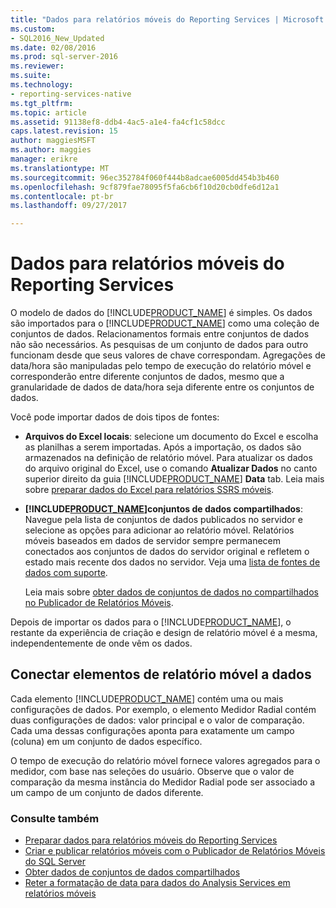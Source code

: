 ```yaml
---
title: "Dados para relatórios móveis do Reporting Services | Microsoft Docs"
ms.custom:
- SQL2016_New_Updated
ms.date: 02/08/2016
ms.prod: sql-server-2016
ms.reviewer: 
ms.suite: 
ms.technology:
- reporting-services-native
ms.tgt_pltfrm: 
ms.topic: article
ms.assetid: 91138ef8-ddb4-4ac5-a1e4-fa4cf1c58dcc
caps.latest.revision: 15
author: maggiesMSFT
ms.author: maggies
manager: erikre
ms.translationtype: MT
ms.sourcegitcommit: 96ec352784f060f444b8adcae6005dd454b3b460
ms.openlocfilehash: 9cf879fae78095f5fa6cb6f10d20cb0dfe6d12a1
ms.contentlocale: pt-br
ms.lasthandoff: 09/27/2017

---
```

# <a name="data-for-reporting-services-mobile-reports"></a>Dados para relatórios móveis do Reporting Services
O modelo de dados do [!INCLUDE[PRODUCT_NAME](../../includes/ss-mobilereptpub-long.md)] é simples. Os dados são importados para o [!INCLUDE[PRODUCT_NAME](../../includes/ss-mobilereptpub-short.md)] como uma coleção de conjuntos de dados. Relacionamentos formais entre conjuntos de dados não são necessários. As pesquisas de um conjunto de dados para outro funcionam desde que seus valores de chave correspondam. Agregações de data/hora são manipuladas pelo tempo de execução do relatório móvel e corresponderão entre diferente conjuntos de dados, mesmo que a granularidade de dados de data/hora seja diferente entre os conjuntos de dados.   
  
Você pode importar dados de dois tipos de fontes:   
  
* **Arquivos do Excel locais**: selecione um documento do Excel e escolha as planilhas a serem importadas. Após a importação, os dados são armazenados na definição de relatório móvel. Para atualizar os dados do arquivo original do Excel, use o comando **Atualizar Dados** no canto superior direito da guia [!INCLUDE[PRODUCT_NAME](../../includes/ss-mobilereptpub-short.md)] **Data** tab. Leia mais sobre [preparar dados do Excel para relatórios SSRS móveis](../../reporting-services/mobile-reports/prepare-excel-data-for-reporting-services-mobile-reports.md).  
  
* **[!INCLUDE[PRODUCT_NAME](../../includes/server-product-name.md)]conjuntos de dados compartilhados**: Navegue pela lista de conjuntos de dados publicados no servidor e selecione as opções para adicionar ao relatório móvel. Relatórios móveis baseados em dados de servidor sempre permanecem conectados aos conjuntos de dados do servidor original e refletem o estado mais recente dos dados no servidor. Veja uma [lista de fontes de dados com suporte](https://msdn.microsoft.com/library/ms159219.aspx).   
  
  Leia mais sobre [obter dados de conjuntos de dados no compartilhados no Publicador de Relatórios Móveis](../../reporting-services/mobile-reports/get-data-from-shared-datasets-in-reporting-services-mobile-reports.md).  
  
Depois de importar os dados para o [!INCLUDE[PRODUCT_NAME](../../includes/ss-mobilereptpub-short.md)], o restante da experiência de criação e design de relatório móvel é a mesma, independentemente de onde vêm os dados.   
  
## <a name="connect-mobile-report-elements-to-data"></a>Conectar elementos de relatório móvel a dados ##  
  
Cada elemento [!INCLUDE[PRODUCT_NAME](../../includes/short-product-name.md)] contém uma ou mais configurações de dados. Por exemplo, o elemento Medidor Radial contém duas configurações de dados: valor principal e o valor de comparação. Cada uma dessas configurações aponta para exatamente um campo (coluna) em um conjunto de dados específico.   
  
O tempo de execução do relatório móvel fornece valores agregados para o medidor, com base nas seleções do usuário. Observe que o valor de comparação da mesma instância do Medidor Radial pode ser associado a um campo de um conjunto de dados diferente.   
  
### <a name="see-also"></a>Consulte também  
-  [Preparar dados para relatórios móveis do Reporting Services](../../reporting-services/mobile-reports/prepare-data-for-reporting-services-mobile-reports.md)
- [Criar e publicar relatórios móveis com o Publicador de Relatórios Móveis do SQL Server](../../reporting-services/mobile-reports/create-mobile-reports-with-sql-server-mobile-report-publisher.md)  
- [Obter dados de conjuntos de dados compartilhados](../../reporting-services/mobile-reports/get-data-from-shared-datasets-in-reporting-services-mobile-reports.md)
- [Reter a formatação de data para dados do Analysis Services em relatórios móveis](../../reporting-services/mobile-reports/retain-date-formatting-for-analysis-services-in-mobile-reports.md) 
  
  


